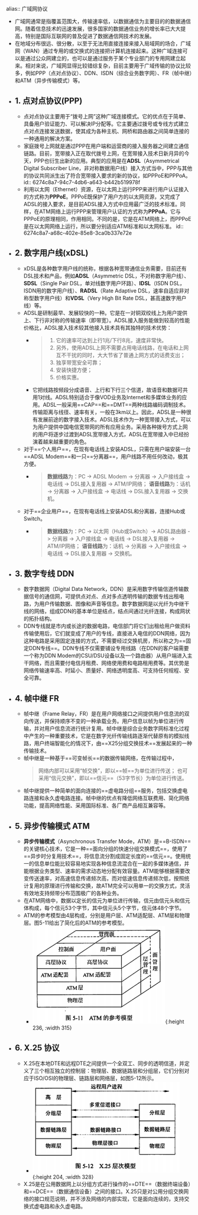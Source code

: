 alias:: 广域网协议

- 广域网通常是指覆盖范围大，传输速率低，以数据通信为主要目的的数据通信网。随着信息技术的迅速发展，很多国家的数据通信业务的增长率已大大提高，特别是国际互联网的普及促进了数据通信网技术的发展。
- 在地域分布很远、很分散，以至于无法用直接连接来接入局域网的场合，广域网（WAN）通过专用的或交换式的连接把计算机连接起来。这种广域连接可以是通过公众网建立的，也可以是通过服务于某个专业部门的专用网建立起来。相对来说，广域网显得比较错综复杂，目前主要用于广域传输的协议比较多，例如PPP（点对点协议）、DDN、ISDN（综合业务数字网）、FR（帧中继）和ATM（异步传输模式）等。
- ## 1. 点对点协议(PPP)
	- 点对点协议主要用于“拨号上网”这种广域连接模式。它的优点在于简单、具备用户验证能力、可以解决IP分配等。它主要通过拨号或专线方式建立点对点连接发送数据，使其成为各种主机、网桥和路由器之间简单连接的一种通用的解决方案。
	- 家庭拨号上网就是通过PPP在用户端和运营商的接入服务器之间建立通信链路。目前，宽带接入正在取代拨号上网，在宽带接入技术日新月异的今天，PPP也衍生出新的应用。典型的应用是在**ADSL**（Asymmetrical Digital Subscriber Line，非对称数据用户线）接入方式当中，PPP与其他的协议共同派生出了符合宽带接入要求的新的协议，如PPPoE和PPPoA。
	  id:: 6274c8a7-94c7-4db6-a643-b442b519978f
	- 利用以太网（Ethernet）资源，在以太网上运行PPP来进行用户认证接入的方式称为**PPPoE**。PPPoE既保护了用户方的以太网资源，又完成了ADSL的接入要求，是目前ADSL接入方式中应用最广泛的技术标准。同样，在ATM网络上运行PPP来管理用户认证的方式称为**PPPoA**。它与PPPoE的原理相同，作用相同。不同的是，它是在ATM网络上，而PPPoE是在以太网网络上运行，所以要分别适应ATM标准和以太网标准。
	  id:: 6274c8a7-a68c-402e-85e8-3ca0b337e72e
- ## 2. 数字用户线(xDSL)
	- xDSL是各种数字用户线的统称，根据各种宽带通信业务需要，目前还有DSL技术和产品，例如**ADSL**（Asymmetric DSL，不对称数字用户线）、**SDSL**（Single Pair DSL，单对线数字用户环路）、**IDSL**（ISDN DSL，ISDN用的数字用户线）、**RADSL**（Rate Adaptive DSL，速率自适应非对称型数字用户线）和**VDSL**（Very High Bit Rate DSL，甚高速数字用户线）等。
	- ADSL是研制最早、发展较快的一种。它是在一对铜双绞线上为用户提供上、下行非对称的传输速率（即带宽）。ADSL接入服务能做到较高的性能价格比，ADSL接入技术较其他接入技术具有其独特的技术优势：
		- > 1. 它的速率可达到上行1兆/下行8兆，速度非常快。
		  > 2. 另外，使用ADSL上网不需要占用电话线路，在电话和上网互不干扰的同时，大大节省了普通上网方式的话费支出；
		  > 3. 独享带宽安全可靠；
		  > 4. 安装快捷方便；
		  > 5. 价格实惠。
		- 它把线路按频段分成语音、上行和下行三个信道，故语音和数据可共用1对线。ADSL特别适合于像VOD业务及Internet和多媒体业务的应用。ADSL一般采用==CAP==和==DMT==两种线路编码调制技术。传输距离与线径、速率有关，一般在3km以上。因此，ADSL是一种很有发展前途的数字接入技术。ADSL技术作为一种宽带接入方式，可以为用户提供中国电信宽带网的所有应用业务。采用各种拨号方式上网的用户将逐步过渡到ADSL宽带接入方式，ADSL在宽带接入中已经扮演着越来越重要的角色。
	- 对于==个人用户==，在现有电话线上安装ADSL，只需在用户端安装一台==ADSL Modem==和一只==分离器==，用户线路不用任何改动，极其方便。
		- > **数据线路**为：PC -> ADSL Modem -> 分离器 -> 入户接线盒 -> 电话线 -> DSL接入复用器 -> ATM/IP网络；
		  > **语音线路**为：话机 -> 分离器 -> 入户接线盒 -> 电话线 -> DSL接入复用器 -> 交换机。
	- 对于==企业用户==，在现有电话线上安装ADSL和分离器，连接Hub或Switch。
		- > **数据线路**为：PC -> 以太网（Hub或Switch）-> ADSL路由器 -> 分离器 -> 入户接线盒 -> 电话线 -> DSL接入复用器 -> ATM/IP网络；
		  > **语音线路**为：话机 -> 分离器 -> 入户接线盒 -> 电话线 -> DSL接入复用器 -> 交换机。
- ## 3. 数字专线 DDN
	- 数字数据网（Digital Data Network，DDN）是采用数字传输信道传输数据信号的通信网，可提供点对点、点对多点透明传输的数据专线出租电路，为用户传输数据、图像和声音等信息。数字数据网是以光纤为中继干线的网络，组成DDN的基本单位是结点，结点间通过光纤连接，构成网状的拓扑结构。
	- DDN专线就是市内或长途的数据电路，电信部门将它们出租给用户做资料传输使用后，它们就变成了用户的专线，直接进入电信的DDN网络，因为这种电路是采用固定连接的方式，不需要经过交换机房，所以称之为==固定DDN专线==。DDN专线不仅需要铺设专用线路（在DDN的客户端需要一个称为DDN Modem的CSU/DSU设备以及一个路由器）从用户端进入主干网络，而且需要付电信月租费、网络使用费和电路租用费等。其优势是网络传输速率高、时延小、质量好、网络透明度高、可支持任何规程、安全可靠。
- ## 4. 帧中继 FR
	- 帧中继（Frame Relay，FR）是在用户网络接口之间提供用户信息流的双向传送，并保持顺序不变的一种承载业务。用户信息以帧为单位进行传输，并对用户信息流进行统计复用。帧中继是综合业务数字网标准化过程中产生的一种重要技术，它是在数字光纤传输线路逐渐代替原有的模拟线路，用户终端智能化的情况下，由==X25分组交换技术==发展起来的一种传输技术。
	- 帧中继是一种基于==可变帧长==的数据传输网络，在传输过程中，
	  > 网络内部可以采用“帧交换”，即以==帧==为单位进行传送；
	  > 也可采用“信元交换”，即以==信元==（53字节长）为单位进行传送。
	- 帧中继提供一种简单的面向连接的==虚电路分组==服务，包括交换虚电路连接和永久虚电路连接。帧中继的优点有降低网络互联费用、简化网络功能，提高网络性能、采用国际标准、各厂商产品相互兼容等。
- ## 5. 异步传输模式 ATM
	- **异步传输模式**（Asynchronous Transfer Mode，ATM）是==B-ISDN==的关键核心技术，它是一种==面向分组的快速分组交换模式==，使用了==异步时分复用技术==，将信息流分割成固定长度的==信元==。使用统一的信息单位能比较容易地实现各种信息流混合在一起的多媒体通信，并能根据业务类型、速率的需求动态地分配有效容量。ATM能够根据需要改变传送速率，对高速信息传递频次高，而对低速信息传递频次低，按照统计复用的原理进行传输和交换，故ATM完全可以用单一的交换方式，灵活有效地支持频带分布范围极广的各种业务。
	- 在ATM网络中，数据以定长的信元为单位进行传输，信元由信元头和信元体构成，每个信元53个字节，其中信元头5个字节，信元体48个字节。
	- ATM的参考模型由4层构成，分别是用户层、ATM适配层、ATM层和物理层。图5-11给出了简化后的ATM的参考模型。
		- ![image.png](../assets/image_1649202636593_0.png){:height 236, :width 315}
- ## 6. X.25 协议
	- X.25在本地DTE和远程DTE之间提供一个全双工、同步的透明信道，并定义了三个相互独立的控制层：物理层、数据链路层和分组层，它们分别对应于ISO/OSI的物理层、链路层和网络层，如图5-12所示。
		- ![image.png](../assets/image_1649202697262_0.png){:height 204, :width 328}
	- X.25是在公用数据网上以分组方式进行操作的==DTE==（数据终端设备）和==DCE==（数据通信设备）之间的接口。X.25只是对公用分组交换网络的接口规范说明，并不涉及网络的内部实现，它是面向连续的，支持交换式虚电路和永久虚电路。